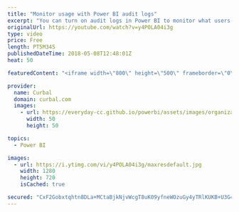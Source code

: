 ```yaml
---
title: "Monitor usage with Power BI audit logs"
excerpt: "You can turn on audit logs in Power BI to monitor what users are doing in Power BI. This tool is perfect for troubleshoot and to help you document what is being done in Power BI and use it to comply with laws like GDPR.  To turn it on, you need an E3 or E5 office 365 license. If you have it, you just"
originalUrl: https://youtube.com/watch?v=y4POLA04i3g
type: video
price: Free
length: PT5M34S
publishedDateTime: 2018-05-08T12:48:01Z
heat: 50

featuredContent: "<iframe width=\"800\" height=\"500\" frameborder=\"0\" src=\"https://www.youtube.com/embed/y4POLA04i3g\" allow=\"accelerometer; autoplay; encrypted-media; gyroscope; picture-in-picture\" allowfullscreen></iframe>"

provider:
  name: Curbal
  domain: curbal.com
  images:
    - url: https://everyday-cc.github.io/powerbi/assets/images/organizations/curbal.com-50x50.jpg
      width: 50
      height: 50

topics:
  - Power BI

images:
  - url: https://i.ytimg.com/vi/y4POLA04i3g/maxresdefault.jpg
    width: 1280
    height: 720
    isCached: true

secured: "CxF2Gobxtqhtn8DLa+MCtaBjkNjvWcgT8uK09yfneWOzuGy4yTRlKUKB+U3G4vzxZ/GnJUKQu5P3L4Cy3YfsDlKnlHIDnTvKKJYJfelUrQBHOa4Q8znktXSAcKdGurIb0D3D0I1ERss0eBrKGKgQw3EDau3sHlTnn5DVHb02e8liSnW2Oiw2gyzlLn9GShu2hrQPqf0GaEl6RtMhYg2oEiahgzm6QmjhCl96pw1JF03nC6+SxFAiDgb5yyrlYdJNAfvaQqr9m4Bj5L8WdlmIHksphYT2yLzb6W3IQGDoR1rFKgGYqcKeGn+3fTMOCKzEirnfkOSCCi/xmnty8p8RvIAkL+zvFWz4hv8g6tZXfsscNOEmqLET5sPVTjEnVlZ6pxRj1RhG5fda8ItIeczW6n3tWELKkEMru/98jOS5bAk=;G3yyiN0w6E9EbfNyDfZa2Q=="
---
```


